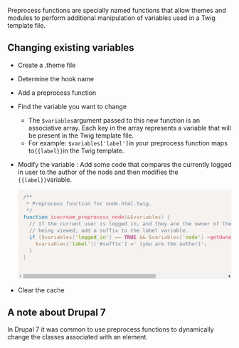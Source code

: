 Preprocess functions are specially named functions that allow themes and modules to perform additional manipulation of variables used in a Twig template file.

## Changing existing variables

* Create a .theme file
* Determine the hook name
* Add a preprocess function
* Find the variable you want to change
  * The `$variables`argument passed to this new function is an associative array. Each key in the array represents a variable that will be present in the Twig template file.
  * For example: `$variables['label']`in your preprocess function maps to`{{label}}`in the Twig template.
* Modify the variable : Add some code that compares the currently logged in user to the author of the node and then modifies the `{{label}}`variable.

  ![](/assets/modify_variable_preprocess.png)

* Clear the cache

## A note about Drupal 7

In Drupal 7 it was common to use preprocess functions to dynamically change the classes associated with an element.

